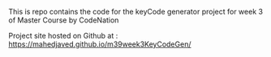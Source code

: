 
This is repo contains the code for the keyCode generator project for week 3 of Master Course by CodeNation

Project site hosted on Github at : https://mahedjaved.github.io/m39week3KeyCodeGen/
